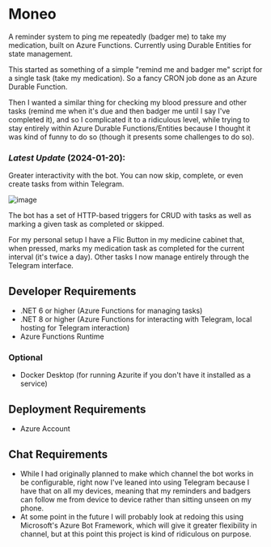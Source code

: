 # Moneo
A reminder system to ping me repeatedly (badger me) to take my medication, built on Azure Functions. Currently using Durable Entities for state management.

This started as something of a simple "remind me and badger me" script for a single task (take my medication). So a fancy CRON job done as an Azure Durable Function.

Then I wanted a similar thing for checking my blood pressure and other tasks (remind me when it's due and then badger me until I say I've completed it), and so I complicated it to a ridiculous level, while trying to stay entirely within Azure Durable Functions/Entities because I thought it was kind of funny to do so (though it presents some challenges to do so).

### *Latest Update* (2024-01-20):

Greater interactivity with the bot. You can now skip, complete, or even create tasks from within Telegram.

![image](https://github.com/rumdood/Moneo/assets/3585996/f1e795b1-2db9-4eb9-9f3d-a5622db8acc5)

The bot has a set of HTTP-based triggers for CRUD with tasks as well as marking a given task as completed or skipped.

For my personal setup I have a Flic Button in my medicine cabinet that, when pressed, marks my medication task as completed for the current interval (it's twice a day). Other tasks I now manage entirely through the Telegram interface.

## Developer Requirements
* .NET 6 or higher (Azure Functions for managing tasks)
* .NET 8 or higher (Azure Functions for interacting with Telegram, local hosting for Telegram interaction)
* Azure Functions Runtime

### Optional
* Docker Desktop (for running Azurite if you don't have it installed as a service)

## Deployment Requirements
* Azure Account

## Chat Requirements
* While I had originally planned to make which channel the bot works in be configurable, right now I've leaned into using Telegram because I have that on all my devices, meaning that my reminders and badgers can follow me from device to device rather than sitting unseen on my phone.
* At some point in the future I will probably look at redoing this using Microsoft's Azure Bot Framework, which will give it greater flexibility in channel, but at this point this project is kind of ridiculous on purpose.

